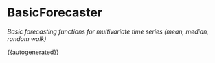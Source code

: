 # BasicForecaster

_Basic forecasting functions for multivariate time series (mean, median, random walk)_

{{autogenerated}}